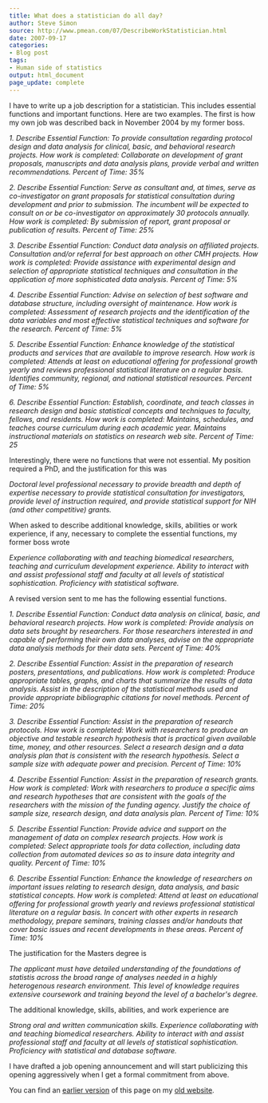 ```yaml
---
title: What does a statistician do all day?
author: Steve Simon
source: http://www.pmean.com/07/DescribeWorkStatistician.html
date: 2007-09-17
categories:
- Blog post
tags:
- Human side of statistics
output: html_document
page_update: complete
---
```


I have to write up a job description for a statistician. This includes essential functions and important functions. Here are two examples. The first is how my own job was described back in November 2004 by my former boss.

*1. Describe Essential Function: To provide consultation regarding protocol design and data analysis for clinical, basic, and behavioral research projects. How work is completed: Collaborate on development of grant proposals, manuscripts and data analysis plans, provide verbal and written recommendations. Percent of Time: 35%*

*2. Describe Essential Function: Serve as consultant and, at times, serve as co-investigator on grant proposals for statistical consultation during development and prior to submission. The incumbent will be expected to consult on or be co-investigator on approximately 30 protocols annually. How work is completed: By submission of report, grant proposal or publication of results. Percent of Time: 25%*

*3. Describe Essential Function: Conduct data analysis on affiliated projects. Consultation and/or referral for best approach on other CMH projects. How work is completed: Provide assistance with experimental design and selection of appropriate statistical techniques and consultation in the application of more sophisticated data analysis. Percent of Time: 5%*

*4. Describe Essential Function: Advise on selection of best software and database structure, including oversight of maintenance. How work is completed: Assessment of research projects and the identification of the data variables and most effective statistical techniques and software for the research. Percent of Time: 5%*

*5. Describe Essential Function: Enhance knowledge of the statistical products and services that are available to improve research. How work is completed: Attends at least on educational offering for professional growth yearly and reviews professional statistical literature on a regular basis. Identifies community, regional, and national statistical resources. Percent of Time: 5%*

*6. Describe Essential Function: Establish, coordinate, and teach classes in research design and basic statistical concepts and techniques to faculty, fellows, and residents. How work is completed: Maintains, schedules, and teaches course curriculum during each academic year. Maintains instructional materials on statistics on research web site. Percent of Time: 25*

Interestingly, there were no functions that were not essential. My position required a PhD, and the justification for this was

*Doctoral level professional necessary to provide breadth and depth of expertise necessary to provide statistical consultation for investigators, provide level of instruction required, and provide statistical support for NIH (and other competitive) grants.*

When asked to describe additional knowledge, skills, abilities or work experience, if any, necessary to complete the essential functions, my former boss wrote

*Experience collaborating with and teaching biomedical researchers, teaching and curriculum development experience. Ability to interact with and assist professional staff and faculty at all levels of statistical sophistication. Proficiency with statistical software.*

A revised version sent to me has the following essential functions.

*1. Describe Essential Function: Conduct data analysis on clinical, basic, and behavioral research projects. How work is completed: Provide analysis on data sets brought by researchers. For those researchers interested in and capable of performing their own data analyses, advise on the appropriate data analysis methods for their data sets. Percent of Time: 40%*

*2. Describe Essential Function: Assist in the preparation of research posters, presentations, and publications. How work is completed: Produce appropriate tables, graphs, and charts that summarize the results of data analysis. Assist in the description of the statistical methods used and provide appropriate bibliographic citations for novel methods. Percent of Time: 20%*

*3. Describe Essential Function: Assist in the preparation of research protocols. How work is completed: Work with researchers to produce an objective and testable research hypothesis that is practical given available time, money, and other resources. Select a research design and a data analysis plan that is consistent with the research hypothesis. Select a sample size with adequate power and precision. Percent of Time: 10%*

*4. Describe Essential Function: Assist in the preparation of research grants. How work is completed: Work with researchers to produce a specific aims and research hypotheses that are consistent with the goals of the researchers with the mission of the funding agency. Justify the choice of sample size, research design, and data analysis plan. Percent of Time: 10%*

*5. Describe Essential Function: Provide advice and support on the management of data on complex research projects. How work is completed: Select appropriate tools for data collection, including data collection from automated devices so as to insure data integrity and quality. Percent of Time: 10%*

*6. Describe Essential Function: Enhance the knowledge of researchers on important issues relating to research design, data analysis, and basic statistical concepts. How work is completed: Attend at least on educational offering for professional growth yearly and reviews professional statistical literature on a regular basis. In concert with other experts in research methodology, prepare seminars, training classes and/or handouts that cover basic issues and recent developments in these areas. Percent of Time: 10%*

The justification for the Masters degree is

*The applicant must have detailed understanding of the foundations of statistis across the broad range of analyses needed in a highly heterogenous research environment. This level of knowledge requires extensive coursework and training beyond the level of a bachelor's degree.*

The additional knowledge, skills, abilities, and work experience are

*Strong oral and written communication skills. Experience collaborating with and teaching biomedical researchers. Ability to interact with and assist professional staff and faculty at all levels of statistical sophistication. Proficiency with statistical and database software.*

I have drafted a job opening announcement and will start publicizing this opening aggressively when I get a formal commitment from above.

You can find an [earlier version][sim1] of this page on my [old website][sim2].

[sim1]: http://www.pmean.com/07/DescribeWorkStatistician.html
[sim2]: http://www.pmean.com
